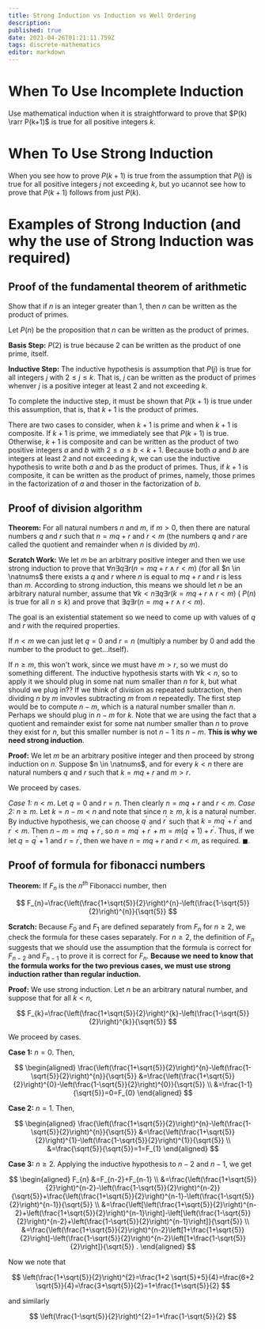 ```yaml
---
title: Strong Induction vs Induction vs Well Ordering
description: 
published: true
date: 2021-04-26T01:21:11.759Z
tags: discrete-mathematics
editor: markdown
---
```


# When To Use Incomplete Induction
Use mathematical induction when it is straightforward to prove that $P(k) \rarr P(k+1)$ is true for all positive integers $k$. 

# When To Use Strong Induction
When you see how to prove $P(k+1)$ is true from the assumption that $P(j)$ is true for all positive integers $j$ not exceeding $k$, but yo ucannot see how to prove that $P(k+1)$ follows from just $P(k)$.

# Examples of Strong Induction (and why the use of Strong Induction was required)

## Proof of the fundamental theorem of arithmetic
Show that if $n$ is an integer greater than $1$, then $n$ can be written as the product of primes.


Let $P(n)$ be the proposition that $n$ can be written as the product of primes. 

**Basis Step:** $P(2)$ is true because $2$ can be written as the product of one prime, itself.

**Inductive Step:** The inductive hypothesis is assumption that $P(j)$ is true for all integers $j$ with $2 \le j \le k$. That is, $j$ can be written as the product of primes whenver $j$ is a positive integer at least $2$ and not exceeding $k$. 

To complete the inductive step, it must be shown that $P(k+1)$ is true under this assumption, that is, that $k+1$ is the product of primes. 

There are two cases to consider, when $k+1$ is prime and when $k+1$ is composite. If $k+1$ is prime, we immediately see that $P(k+1)$ is true. Otherwise, $k+1$ is composite and can be written as the product of two positive integers $a$ and $b$ with $2 \leq a \leq b<k+1$. Because both $a$ and $b$ are integers at least $2$ and not exceeding $k$, we can use the inductive hypothesis to write both $a$ and $b$ as the product of primes. Thus, if $k+1$ is composite, it can be written as the product of primes, namely, those primes in the factorization of $a$ and thoser in the factorization of $b$. 


## Proof of division algorithm
**Theorem:** For all natural numbers $n$ and $m$, if $m \gt 0$, then there are natural numbers $q$ and $r$ such that $n=mq+r$ and $r \lt m$ (the numbers $q$ and $r$ are called the quotient and remainder when $n$ is divided by $m$).

**Scratch Work:** We let $m$ be an arbitrary positive integer and then we use strong induction to prove that $\forall n \exists q \exists r(n=m q+r \wedge r<m)$ (for all $n \in \natnums$ there exists a $q$ and $r$ where $n$ is equal to $mq+r$ and $r$ is less than $m$. According to strong induction, this means we should let $n$ be an arbitrary natural number, assume that $\forall k<n \exists q \exists r(k=m q+r \wedge r<m)$ ( $P(n)$ is true for all $n \le k$) and prove that $\exists q \exists r(n=m q+r \wedge r<m)$.

The goal is an existential statement so we need to come up with values of $q$ and $r$ with the required properties. 

If $n \lt m$ we can just let $q=0$ and $r=n$ (multiply a number by 0 and add the number to the product to get...itself).

If $n \ge m$, this won't work, since we must have $m \gt r$, so we must do something different. The inductive hypothesis starts with $\forall k \lt n$, so to apply it we should plug in some nat num smaller than $n$ for $k$, but what should we plug in?? If we think of division as repeated subtraction, then dividing $n$ by $m$ invovles subtracting $m$ from $n$ repeatedly. The first step would be to compute $n-m$, which is a natural number smaller than $n$. Perhaps we should plug in $n-m$ for $k$. Note that we are using the fact that a quotient and remainder exist for some nat number smaller than $n$ to prove they exist for $n$, but this smaller number is not $n-1$ its $n-m$. **This is why we need strong induction**.

**Proof:**
We let $m$ be an arbitrary positive integer and then proceed by strong induction on $n$. 
Suppose $n \in \natnums$, and for every $k \lt n$ there are natural numbers $q$ and $r$ such that $k=m q+r$ and $m \gt r$.

We proceed by cases. 

*Case 1:* $n \lt m$. Let $q=0$ and $r=n$. Then clearly $n=m q+r$ and $r \lt m$.
*Case 2:* $n \ge m$. Let $k=n-m \lt n$ and note that since $n \ge m$, $k$ is a natural number. By inductive hypothesis, we can choose $q^{\prime}$ and $r^{\prime}$ such that $k=m q^{\prime}+r^{\prime}$ and $r^{\prime}<m$. Then $n-m=m q^{\prime}+r^{\prime}$, so $n=m q^{\prime}+r^{\prime}+m=m\left(q^{\prime}+1\right)+r^{\prime}$. Thus, if we let $q=q^{\prime}+1$ and $r=r^{\prime}$, then we have $n=mq+r$ and $r \lt m$, as required. $\blacksquare$.

## Proof of formula for fibonacci numbers
**Theorem:** If $F_n$ is the $n^{th}$ Fibonacci number, then 

$$
F_{n}=\frac{\left(\frac{1+\sqrt{5}}{2}\right)^{n}-\left(\frac{1-\sqrt{5}}{2}\right)^{n}}{\sqrt{5}}
$$

**Scratch:** Because $F_0$ and $F_1$ are defined separately from $F_n$ for $n \ge 2$, we check the formula for these cases separately. For $n \ge 2$, the definition of $F_n$ suggests that we should use the assumption that the formula is correct for $F_{n-2}$ and $F_{n-1}$ to prove it is correct for $F_n$. **Because we need to know that the formula works for the two previous cases, we must use strong induction rather than regular induction.** 

**Proof:** We use strong induction. Let $n$ be an arbitrary natural number, and suppose that for all $k \lt n$, 

$$
F_{k}=\frac{\left(\frac{1+\sqrt{5}}{2}\right)^{k}-\left(\frac{1-\sqrt{5}}{2}\right)^{k}}{\sqrt{5}}
$$

We proceed by cases.

**Case 1:** $n=0$. Then, 

$$
\begin{aligned}
\frac{\left(\frac{1+\sqrt{5}}{2}\right)^{n}-\left(\frac{1-\sqrt{5}}{2}\right)^{n}}{\sqrt{5}} &=\frac{\left(\frac{1+\sqrt{5}}{2}\right)^{0}-\left(\frac{1-\sqrt{5}}{2}\right)^{0}}{\sqrt{5}} \\
&=\frac{1-1}{\sqrt{5}}=0=F_{0}
\end{aligned}
$$

**Case 2:** $n=1$. Then, 

$$
\begin{aligned}
\frac{\left(\frac{1+\sqrt{5}}{2}\right)^{n}-\left(\frac{1-\sqrt{5}}{2}\right)^{n}}{\sqrt{5}} &=\frac{\left(\frac{1+\sqrt{5}}{2}\right)^{1}-\left(\frac{1-\sqrt{5}}{2}\right)^{1}}{\sqrt{5}} \\
&=\frac{\sqrt{5}}{\sqrt{5}}=1=F_{1}
\end{aligned}
$$

**Case 3:** $n \ge 2$. Applying the inductive hypothesis to $n-2$ and $n-1$, we get

$$
\begin{aligned}
F_{n} &=F_{n-2}+F_{n-1} \\
&=\frac{\left(\frac{1+\sqrt{5}}{2}\right)^{n-2}-\left(\frac{1-\sqrt{5}}{2}\right)^{n-2}}{\sqrt{5}}+\frac{\left(\frac{1+\sqrt{5}}{2}\right)^{n-1}-\left(\frac{1-\sqrt{5}}{2}\right)^{n-1}}{\sqrt{5}} \\
&=\frac{\left[\left(\frac{1+\sqrt{5}}{2}\right)^{n-2}+\left(\frac{1+\sqrt{5}}{2}\right)^{n-1}\right]-\left[\left(\frac{1-\sqrt{5}}{2}\right)^{n-2}+\left(\frac{1-\sqrt{5}}{2}\right)^{n-1}\right]}{\sqrt{5}} \\
&=\frac{\left(\frac{1+\sqrt{5}}{2}\right)^{n-2}\left[1+\frac{1+\sqrt{5}}{2}\right]-\left(\frac{1-\sqrt{5}}{2}\right)^{n-2}\left[1+\frac{1-\sqrt{5}}{2}\right]}{\sqrt{5}} .
\end{aligned}
$$

Now we note that 

$$
\left(\frac{1+\sqrt{5}}{2}\right)^{2}=\frac{1+2 \sqrt{5}+5}{4}=\frac{6+2 \sqrt{5}}{4}=\frac{3+\sqrt{5}}{2}=1+\frac{1+\sqrt{5}}{2}
$$

and similarly 

$$
\left(\frac{1-\sqrt{5}}{2}\right)^{2}=1+\frac{1-\sqrt{5}}{2}
$$